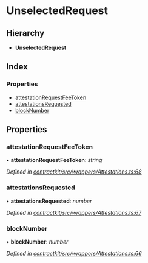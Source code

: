 # UnselectedRequest

## Hierarchy

* **UnselectedRequest**

## Index

### Properties

* [attestationRequestFeeToken]()
* [attestationsRequested]()
* [blockNumber]()

## Properties

### attestationRequestFeeToken

• **attestationRequestFeeToken**: _string_

_Defined in_ [_contractkit/src/wrappers/Attestations.ts:68_](https://github.com/celo-org/celo-monorepo/blob/master/packages/contractkit/src/wrappers/Attestations.ts#L68)

### attestationsRequested

• **attestationsRequested**: _number_

_Defined in_ [_contractkit/src/wrappers/Attestations.ts:67_](https://github.com/celo-org/celo-monorepo/blob/master/packages/contractkit/src/wrappers/Attestations.ts#L67)

### blockNumber

• **blockNumber**: _number_

_Defined in_ [_contractkit/src/wrappers/Attestations.ts:66_](https://github.com/celo-org/celo-monorepo/blob/master/packages/contractkit/src/wrappers/Attestations.ts#L66)

